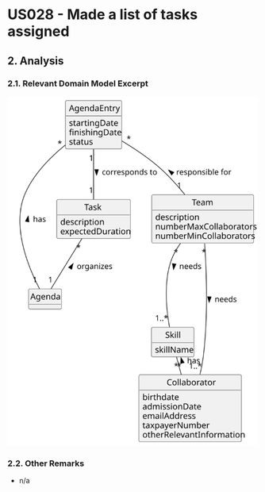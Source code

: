 # US028 - Made a list of tasks assigned

## 2. Analysis

### 2.1. Relevant Domain Model Excerpt

![Domain Model](svg/us20-domain-model.svg)

### 2.2. Other Remarks

* n/a

